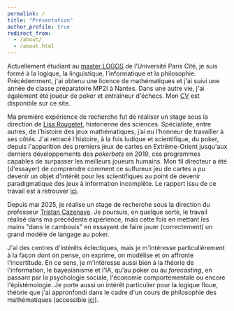 ```yaml
---
permalink: /
title: "Présentation"
author_profile: true
redirect_from: 
  - /about/
  - /about.html
---
```


Actuellement étudiant au [master LOGOS](https://master-logos.fr/) de l’Université Paris Cité, je suis formé à la logique, la linguistique, l’informatique et la philosophie. Précédemment, j'ai obtenu une licence de mathématiques et j'ai suivi une année de classe préparatoire MP2I à Nantes. Dans une autre vie, j'ai également été joueur de poker et entraîneur d'échecs. Mon [CV](/cv/) est disponible sur ce site.

Ma première expérience de recherche fut de réaliser un stage sous la direction de [Lisa Rougetet](https://nouveau.univ-brest.fr/fr/membre/lisa-rougetet), historienne des sciences. Spécialiste, entre autres, de l’histoire des jeux mathématiques, j’ai eu l’honneur de travailler à ses côtés. J'ai retracé l'histoire, à la fois ludique et scientifique, du poker, depuis l'apparition des premiers jeux de cartes en Extrême-Orient jusqu'aux derniers développements des *pokerbots* en 2019, ces programmes capables de surpasser les meilleurs joueurs humains. Mon fil directeur a été (d'essayer) de comprendre comment ce sulfureux jeu de cartes a pu devenir un objet d'intérêt pour les scientifiques au point de devenir paradigmatique des jeux à information incomplète. Le rapport issu de ce travail est à retrouver [ici](\files\stage1_poker.pdf).

Depuis mai 2025, je réalise un stage de recherche sous la direction du professeur [Tristan Cazenave](https://www.lamsade.dauphine.fr/~cazenave/index.php). Je poursuis, en quelque sorte, le travail réalisé dans ma précédente expérience, mais cette fois en mettant les mains "dans le cambouis" en essayant de faire jouer (correctement) un grand modèle de langage au poker. 

J'ai des centres d'intérêts éclectiques, mais je m'intéresse particulièrement à la façon dont on pense, on exprime, on modélise et on affronte l'incertitude. En ce sens, je m'intéresse aussi bien à la théorie de l'information, le bayésianisme et l'IA, qu'au poker ou au *forecasting*, en passant par la psychologie sociale, l'économie comportementale ou encore l'épistémologie. Je porte aussi un intérêt particulier pour la logique floue, théorie que j'ai appronfondi dans le cadre d'un cours de philosophie des mathématiques (accessible [ici](\files\logique_floue.pdf)).